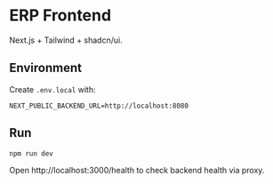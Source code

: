 # ERP Frontend

Next.js + Tailwind + shadcn/ui.

## Environment

Create `.env.local` with:

```
NEXT_PUBLIC_BACKEND_URL=http://localhost:8080
```

## Run

```bash
npm run dev
```

Open http://localhost:3000/health to check backend health via proxy.

